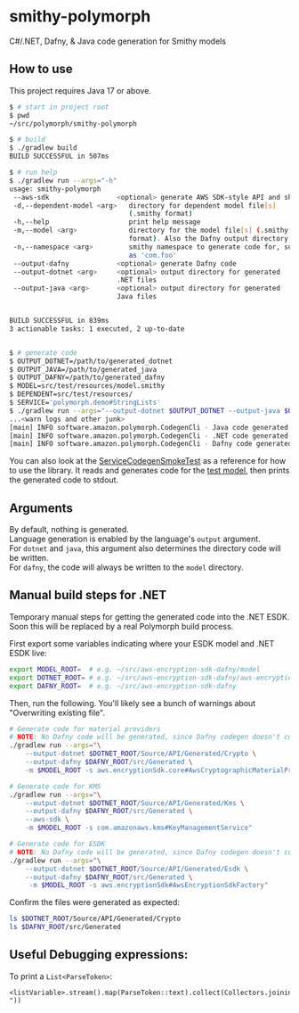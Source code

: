 # smithy-polymorph

C#/.NET, Dafny, & Java code generation for Smithy models

## How to use

This project requires Java 17 or above.

```bash
$ # start in project root
$ pwd
~/src/polymorph/smithy-polymorph

$ # build
$ ./gradlew build
BUILD SUCCESSFUL in 507ms

$ # run help
$ ./gradlew run --args="-h"
usage: smithy-polymorph
 --aws-sdk                 <optional> generate AWS SDK-style API and shims
 -d,--dependent-model <arg>   directory for dependent model file[s]
                              (.smithy format)
 -h,--help                    print help message
 -m,--model <arg>             directory for the model file[s] (.smithy
                              format). Also the Dafny output directory.
 -n,--namespace <arg>         smithy namespace to generate code for, such
                              as 'com.foo'
 --output-dafny            <optional> generate Dafny code
 --output-dotnet <arg>     <optional> output directory for generated
                           .NET files
 --output-java <arg>       <optional> output directory for generated
                           Java files


BUILD SUCCESSFUL in 839ms
3 actionable tasks: 1 executed, 2 up-to-date


$ # generate code
$ OUTPUT_DOTNET=/path/to/generated_dotnet
$ OUTPUT_JAVA=/path/to/generated_java
$ OUTPUT_DAFNY=/path/to/generated_dafny
$ MODEL=src/test/resources/model.smithy
$ DEPENDENT=src/test/resources/
$ SERVICE='polymorph.demo#StringLists'
$ ./gradlew run --args="--output-dotnet $OUTPUT_DOTNET --output-java $OUTPUT_JAVA --output-dafny -m $MODEL -d $DEPENDENT"
...<warn logs and other junk>
[main] INFO software.amazon.polymorph.CodegenCli - Java code generated in /.../generated-java
[main] INFO software.amazon.polymorph.CodegenCli - .NET code generated in /.../generated-dotnet
[main] INFO software.amazon.polymorph.CodegenCli - Dafny code generated in /.../model
```

You can also look at the [ServiceCodegenSmokeTest](./src/test/java/software/amazon/polymorph/smithydotnet/ServiceCodegenSmokeTest.java) as a reference for how to use the library. It reads and generates code for the [test model](./src/test/resources/model.smithy), then prints the generated code to stdout.

## Arguments
By default, nothing is generated.  
Language generation is enabled by the language's `output` argument.  
For `dotnet` and `java`, this argument also determines the directory code will be written.  
For `dafny`, the code will always be written to the `model` directory.

## Manual build steps for .NET

Temporary manual steps for getting the generated code into the .NET ESDK.
Soon this will be replaced by a real Polymorph build process.

First export some variables indicating where your ESDK model and .NET ESDK live:

```bash
export MODEL_ROOT=  # e.g. ~/src/aws-encryption-sdk-dafny/model
export DOTNET_ROOT= # e.g. ~/src/aws-encryption-sdk-dafny/aws-encryption-sdk-net-formally-verified
export DAFNY_ROOT=  # e.g. ~/src/aws-encryption-sdk-dafny
```

Then, run the following. You'll likely see a bunch of warnings about "Overwriting existing file".

```bash
# Generate code for material providers
# NOTE: No Dafny code will be generated, since Dafny codegen doesn't currently support non-AWS-SDK models
./gradlew run --args="\
    --output-dotnet $DOTNET_ROOT/Source/API/Generated/Crypto \
    --output-dafny $DAFNY_ROOT/src/Generated \
    -m $MODEL_ROOT -s aws.encryptionSdk.core#AwsCryptographicMaterialProvidersFactory"

# Generate code for KMS
./gradlew run --args="\
    --output-dotnet $DOTNET_ROOT/Source/API/Generated/Kms \
    --output-dafny $DAFNY_ROOT/src/Generated \
    --aws-sdk \
    -m $MODEL_ROOT -s com.amazonaws.kms#KeyManagementService"

# Generate code for ESDK
# NOTE: No Dafny code will be generated, since Dafny codegen doesn't currently support non-AWS-SDK models
./gradlew run --args="\
    --output-dotnet $DOTNET_ROOT/Source/API/Generated/Esdk \
    --output-dafny $DAFNY_ROOT/src/Generated \
     -m $MODEL_ROOT -s aws.encryptionSdk#AwsEncryptionSdkFactory"
```

Confirm the files were generated as expected:

```bash
ls $DOTNET_ROOT/Source/API/Generated/Crypto
ls $DAFNY_ROOT/src/Generated
```

## Useful Debugging expressions:

To print a `List<ParseToken>`:
```
<listVariable>.stream().map(ParseToken::text).collect(Collectors.joining(" "))
```
